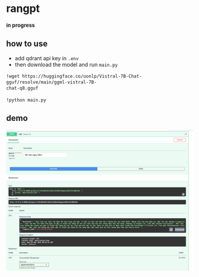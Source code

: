 # rangpt
**in progress**

## how to use
- add qdrant api key in `.env`
- then download the model and run `main.py`
```
!wget https://huggingface.co/uonlp/Vistral-7B-Chat-gguf/resolve/main/ggml-vistral-7B-
chat-q8.gguf

!python main.py
```
## demo
![qa demo](assets/images/demo1.png)
